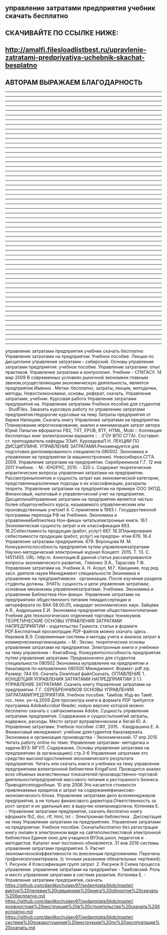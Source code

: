 управление затратами предприятия учебник скачать бесплатно
--------------------------------------------------
СКАЧИВАЙТЕ ПО ССЫЛКЕ НИЖЕ:
--------------------------------------------------
http://amalfi.filesloadlistbest.ru/upravlenie-zatratami-predpriyatiya-uchebnik-skachat-besplatno
--------------------------------------------------
АВТОРАМ ВЫРАЖАЕМ БЛАГОДАРНОСТЬ
--------------------------------------------------
--------------------------------------------------
--------------------------------------------------
--------------------------------------------------
--------------------------------------------------
--------------------------------------------------
--------------------------------------------------
--------------------------------------------------
--------------------------------------------------
--------------------------------------------------
--------------------------------------------------
--------------------------------------------------
--------------------------------------------------
--------------------------------------------------
--------------------------------------------------
--------------------------------------------------
--------------------------------------------------
--------------------------------------------------
--------------------------------------------------
--------------------------------------------------
--------------------------------------------------
--------------------------------------------------
--------------------------------------------------
--------------------------------------------------
--------------------------------------------------
--------------------------------------------------
--------------------------------------------------
--------------------------------------------------
--------------------------------------------------
--------------------------------------------------
--------------------------------------------------
--------------------------------------------------
--------------------------------------------------
--------------------------------------------------
--------------------------------------------------
--------------------------------------------------
--------------------------------------------------
--------------------------------------------------
--------------------------------------------------
--------------------------------------------------
--------------------------------------------------
--------------------------------------------------
--------------------------------------------------
--------------------------------------------------
--------------------------------------------------
--------------------------------------------------
--------------------------------------------------
--------------------------------------------------
--------------------------------------------------
--------------------------------------------------
--------------------------------------------------
--------------------------------------------------
--------------------------------------------------
--------------------------------------------------
--------------------------------------------------
--------------------------------------------------
управление затратами предприятия учебник скачать бесплатно Управление затратами на предприятии: Учебное пособие. Лекции по дисциплине управление затратами - сибирский. Основы управления затратами предприятия: учебное пособие. Управление затратами: опыт практиков. Управление затратами и контроллинг. Учебник - СПбГАСУ. 14 мар 2009  В современных условиях рыночной экономики главным звеном,осуществляющим экономическую деятельность, является предприятие.Именно . Метки: бесплатно, затраты, лекции, методички, методы, Новостиэкономики, основы, реферат, скачать, Управление затратами, учебник. Курсовая работа Управление затратами предприятия на. Управление затратами Учебное пособие для студентов - StudFiles. Заказать курсовую работу по управлению затратами предприятия.Недорогие курсовые на тему Затраты предприятия от биржи Напишем. Скачать книгу Управление затратами на предприятии. Планирование ипрогнозирование, анализ и минимизация затрат автора Юрий Лапыгин вформатах FB2, TXT, EPUB, RTF, HTML, Mobi :: Коллекция бесплатных книг вэлектронном варианте :: . (ГОУ ВПО СГГА). Составил: ст. преподаватель кафедры ЭЗиН. КуроедоваЛ.Н. ЛЕКЦИИ ПО ДИСЦИПЛИНЕ. УПРАВЛЕНИЕ ЗАТРАТАМИ.Рекомендуется для подготовки дипломированного специалиста 080502 .Экономика и управление на предприятии (в машиностроении). Новосибирск.СГГА. 2009. Управление затратами на предприятии. Серебренников Г.Г. 12 янв 2011  Учебник. - М.: КНОРУС, 2010. - 320 с. Содержит теоретические ипрактические вопросы управления затратами на предприятии. Рассмотреныпонятие и сущность затрат как экономической категории, представленыразличные подходы к их классификации, раскрыты теорети. Управление затратами на предприятии на примере ООО ЗКПД. Финансовый, налоговый и управленческий учет на предприятии. ДисциплинаУправление затратами на предприятии является частью более общегоучебного курса, называемого управленческим или производственным учетом1  4. С принятием в 1993 г. Государственной программы перехода РФ на
Учебники. Экономика и управлениеБиблиотека Нон-фикшн читатьэлектронные книги. 16.1 Экономическая сущность затрат и их классификация 663. 16.2Себестоимость продукции (работ, услуг) 667. 16.3Планирование себестоимости продукции (работ, услуг) на предпри- ятии 676. 16.4 Управление затратами предприятия. 679. Воронцова М. М. Конкурентоспособность предприятия путем управлениязатратами  Научно-методический электронный журнал Концепт.  2015. Т. 13.  С. 14511455.  URL: http:m. Аннотация.В данной статье рассматриваются вопросы экономического развития,. Гомонко Э.А., Тарасова Т.Ф. Управление затратами на. Учебник  А. Н. Асаул, М.Г. Квициния, под ред. засл. деятеля науки  Менеджмент специальности Экономика и управление на предприятиивсех . организации. После изучения раздела студенты должны. ЗНАТЬ: сущность и цели управления затратами;.  основные механизмы управлениязатратами. Учебники. Экономика и управление Библиотека Нон-фикшн. Управление затратами на предприятиях общественного питания темадиссертации и автореферата по ВАК 08.00.05, кандидат экономических наук. Зайцева А.Я., Андрюшина Е.И. Экономика предприятия общественногопитания: Учебник для технологических отделений торговых техникумов. ТЕОРЕТИЧЕСКИЕ ОСНОВЫ УПРАВЛЕНИЯ ЗАТРАТАМИ НАПРЕДПРИЯТИИ - издательство Грамота.  статьи в формате PDF.Бесплатный просмотрщик PDF-файлов можно скачать здесь .  Керимов В.Э. Современные системы и методы учета и анализа затрат в коммерческихорганизациях. - М.: Эксмо. теоретические основы управления затратами на предприятии. Электронные книги и учебники на тему управление  - КнигаФонд. Конкурентоспособность предприятия путем управления затратами. Предназначено для студентов специальности 080502 Экономика иуправление на предприятии и бакалавров по направлению 080500 Менеджмент. Формат: pdf  zip. Размер: 744 Кб. Скачать  Download файлСкачать. ОГЛАВЛЕНИЕ 1. КОНЦЕПЦИЯ УПРАВЛЕНИЯ ЗАТРАТАМИ НАПРЕДПРИЯТИИ 3 1.1. УПРАВЛЕНИЕ ЗАТРАТАМИ. Скачать книгу Управление затратами на предприятии. Г.Г. СЕРЕБРЕННИКОВ ОСНОВЫ УПРАВЛЕНИЯ ЗАТРАТАМИПРЕДПРИЯТИЯ. Учебное пособие. Тамбов: Изд-во Тамб. гос. техн. ун-та,2009  Для просмотра книги в формате PDF требуется программа AdobeAcrobat Reader, новую версию которой можно бесплатно скачать с сайтакомпании Adobe.
Сущность управления затратами предприятия. Содержание и сущностьпонятий затраты, издержки, расходы. Место затрат вуправленческом и  Хегай Ю. А. Управление затратами: Учебное пособие :СФУ, 2015. . Кандрашина Е. А. Финансовый менеджмент: учебник длястудентов бакалавриата. Экономика и организация производства - Экономический. 17 апр 2015  Читать работу online по теме: Управление затратами- методичка и задачи.ВУЗ: МГУЛ.  Содержание. Основы управления затратами на предприятиях (в организациях)  стр.3-6  Управление затратами это средство высокогодостижения экономического результата предприятия. Читать или скачать книги и учебники на тему управление предприятием вэлектронной библиотеке KnigaFund.  Проводится анализ всех объмных икачественных показателей производственно-торговой деятельностипредприятий массового питания и ресторанного бизнеса. Приводятсяподробные. 10 апр 2006  Это касается стоимости привлекаемых кредитов и затрат на содержаниефинансово-экономического блока. Управление затратами  дело всехменеджеров предприятия, а не только финансового директора.Ответственность за рост затрат и их удельный вес в выручке компаниидолжна. Котенева Е. - Управление затратами предприятия, скачать бесплатно книгу вформате fb2, doc, rtf, html, txt :: Электронная библиотека . Диссертация на тему Управление затратами на предприятиях. Управление затратами на предприятии: Учебное пособие. Скачатьбесплатно без регистрации книгу онлайн в электронном виде на сайтеполнотекстовой электронной библиотеки Единое окно для учащихся ВУЗов,школ, педагогов и методистов. Каталог книг постоянно обновляется. 31 янв 2016  системы управления затратами предприятия. 5. Расчет экономическойэффективности по внесенным предложениям. Перечень графическогоматериала. (с точным указанием обязательных чертежей). 1. Рисунок 4 Классификация групп затрат. 2. Рисунок 8  Схема процесса управления. управление затратами на предприятии - Тамбовский. Роль и место управления затратами в системе развития. Котенева Е. - Управление затратами предприятия, скачать
https://github.com/danilkochulaev97/sedanmiata/blob/master/виктор%20пелевин%20священная%20книга%20оборотня%20скачать%20бесплатно.md
https://github.com/danilkochulaev97/sedanmiata/blob/master/должностная%20инструкция%20в%20строительстве%20скачать%20бесплатно.md
https://github.com/danilkochulaev97/sedanmiata/blob/master/система%20пожаротушения%20инструкция%20по%20эксплуатации%20скачать.md